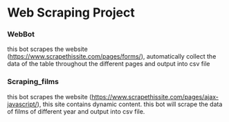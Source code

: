 # Web Scraping Project

### WebBot

this bot scrapes the website (https://www.scrapethissite.com/pages/forms/), automatically collect the data of the table throughout the different pages and output into csv file

### Scraping_films

this bot scrapes the website (https://www.scrapethissite.com/pages/ajax-javascript/), this site contains dynamic content. this bot will scrape the data of films of different year and output into csv file.

